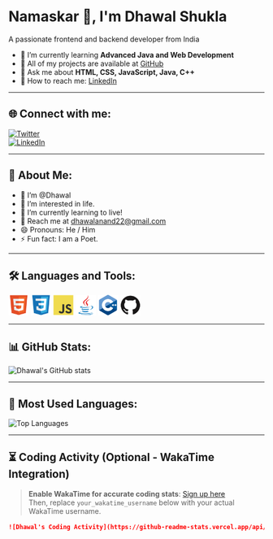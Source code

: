 # Namaskar 🙏, I'm Dhawal Shukla  

A passionate frontend and backend developer from India  

- 🌱 I’m currently learning **Advanced Java and Web Development**  
- 🔄 All of my projects are available at [GitHub](https://github.com/DhawalShankar)  
- 💬 Ask me about **HTML, CSS, JavaScript, Java, C++**  
- 📍 How to reach me: [LinkedIn](https://www.linkedin.com/in/dhawalshukl/)  

---

## 🌐 Connect with me:  

[![Twitter](https://img.shields.io/badge/Twitter-@dhawalshukla-blue?style=social&logo=twitter)](https://x.com/dhawalshukl)  
[![LinkedIn](https://img.shields.io/badge/LinkedIn-Dhawal%20Shukla-blue?style=social&logo=linkedin)](https://www.linkedin.com/in/dhawalshukl/)  

---

## 📌 About Me:  

- 👋 I’m @Dhawal  
- 👀 I’m interested in life.  
- 🌱 I’m currently learning to live!  
- 📢 Reach me at dhawalanand22@gmail.com  
- 😄 Pronouns: He / Him  
- ⚡ Fun fact: I am a Poet.  

---

## 🛠️ Languages and Tools:  

<div>
  <img src="https://raw.githubusercontent.com/devicons/devicon/master/icons/html5/html5-original.svg" alt="HTML5" width="40" height="40"/>
  <img src="https://raw.githubusercontent.com/devicons/devicon/master/icons/css3/css3-original.svg" alt="CSS3" width="40" height="40"/>
  <img src="https://raw.githubusercontent.com/devicons/devicon/master/icons/javascript/javascript-original.svg" alt="JavaScript" width="40" height="40"/>
  <img src="https://raw.githubusercontent.com/devicons/devicon/master/icons/java/java-original.svg" alt="Java" width="40" height="40"/>
  <img src="https://raw.githubusercontent.com/devicons/devicon/master/icons/cplusplus/cplusplus-original.svg" alt="C++" width="40" height="40"/>
  <img src="https://raw.githubusercontent.com/devicons/devicon/master/icons/github/github-original.svg" alt="GitHub" width="40" height="40"/>
</div>  

---

## 📊 GitHub Stats:  

![Dhawal's GitHub stats](https://github-readme-stats.vercel.app/api?username=DhawalShankar&show_icons=true&count_private=true&theme=radical)  

---

## 🚀 Most Used Languages:  

![Top Languages](https://github-readme-stats.vercel.app/api/top-langs/?username=DhawalShankar&layout=compact&theme=radical&count_private=true)  

---

## ⏳ Coding Activity (Optional - WakaTime Integration)  

> **Enable WakaTime for accurate coding stats**: [Sign up here](https://wakatime.com/)  
> Then, replace `your_wakatime_username` below with your actual WakaTime username.  

```md
![Dhawal's Coding Activity](https://github-readme-stats.vercel.app/api/wakatime?username=your_wakatime_username)
